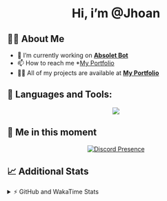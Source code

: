 <h1 align="center">Hi, i’m @Jhoan</h1>

## 🙋‍♂️ About Me

- 🔭 I’m currently working on **[Absolet Bot](https://strider.cloud)**
- 📫 How to reach me *[My Portfolio](https://jhoan.me/contact)
- 👨‍💻 All of my projects are available at **[My Portfolio](https://jhoan.me)**

## 🚀 Languages and Tools:
<p align="center">
  <a href="https://skillicons.dev">
    <img src="https://skillicons.dev/icons?i=js,ts,html,css,bootstrap,nodejs,express,vscode,neovim,vim,atom,cloudflare,git,github,discord,bots,linux,mongodb,nginx,redis,wordpress,heroku&perline=11" />
  </a>
</p>
  
## 👤 Me in this moment
<p align="center">
    <a href="https://discord.com/users/612460795124776960" target="_blank" rel="nofollow">
        <img src="https://lanyard-profile-readme.vercel.app/api/612460795124776960?idleMessage=Probably%20coding%20Absolet..." alt="Discord Presence" align="center">
    </a>
</p>

## 📈 Additional Stats
<details>
    <summary>⚡ GitHub and WakaTime Stats</summary>
    <br/>

<!--START_SECTION:waka-->
![Code Time](http://img.shields.io/badge/Code%20Time-637%20hrs%205%20mins-blue)

**🐱 My GitHub Data** 

> 📦 180.8 kB Used in GitHub's Storage 
 > 
> 🏆 201 Contributions in the Year 2023
 > 
> 💼 Opted to Hire
 > 
> 📜 4 Public Repositories 
 > 
> 🔑 42 Private Repositories 
 > 
**I'm an Early 🐤** 

```text
🌞 Morning                216 commits         ██░░░░░░░░░░░░░░░░░░░░░░░   07.91 % 
🌆 Daytime                1307 commits        ████████████░░░░░░░░░░░░░   47.89 % 
🌃 Evening                1086 commits        ██████████░░░░░░░░░░░░░░░   39.79 % 
🌙 Night                  120 commits         █░░░░░░░░░░░░░░░░░░░░░░░░   04.40 % 
```
📅 **I'm Most Productive on Saturday** 

```text
Monday                   407 commits         ████░░░░░░░░░░░░░░░░░░░░░   14.91 % 
Tuesday                  446 commits         ████░░░░░░░░░░░░░░░░░░░░░   16.34 % 
Wednesday                405 commits         ████░░░░░░░░░░░░░░░░░░░░░   14.84 % 
Thursday                 269 commits         ██░░░░░░░░░░░░░░░░░░░░░░░   09.86 % 
Friday                   345 commits         ███░░░░░░░░░░░░░░░░░░░░░░   12.64 % 
Saturday                 525 commits         █████░░░░░░░░░░░░░░░░░░░░   19.24 % 
Sunday                   332 commits         ███░░░░░░░░░░░░░░░░░░░░░░   12.17 % 
```


📊 **This Week I Spent My Time On** 

```text
🕑︎ Time Zone: America/Bogota

💬 Programming Languages: 
No Activity Tracked This Week

🔥 Editors: 
No Activity Tracked This Week

🐱‍💻 Projects: 
No Activity Tracked This Week

💻 Operating System: 
No Activity Tracked This Week
```

**I Mostly Code in JavaScript** 

```text
JavaScript               17 repos            █████████████░░░░░░░░░░░░   53.12 % 
TypeScript               7 repos             █████░░░░░░░░░░░░░░░░░░░░   21.88 % 
Java                     3 repos             ██░░░░░░░░░░░░░░░░░░░░░░░   09.38 % 
EJS                      2 repos             ██░░░░░░░░░░░░░░░░░░░░░░░   06.25 % 
SCSS                     1 repo              █░░░░░░░░░░░░░░░░░░░░░░░░   03.12 % 
```




 Last Updated on 03/05/2023 06:13:35 UTC
<!--END_SECTION:waka-->
</details>

